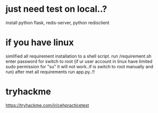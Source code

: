 # just need test on local..? 
install python flask, redis-server, python redisclient

# if you have linux
simlified all requirement installation to a shell script.
run /requirement.sh
enter password for switch to root
(if ur user account in linux have limited sudo permission for "su" it will not work..if is switch to root manually and run)
after met all requirements 
run app.py..!!

# tryhackme
https://tryhackme.com/jr/cehpracticetest
